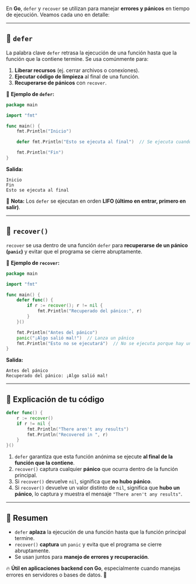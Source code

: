 En **Go**, `defer` y `recover` se utilizan para manejar **errores y pánicos** en tiempo de ejecución. Veamos cada uno en detalle:

---

## **🔹 `defer`**

La palabra clave `defer` retrasa la ejecución de una función hasta que la función que la contiene termine. Se usa comúnmente para:

1. **Liberar recursos** (ej. cerrar archivos o conexiones).
2. **Ejecutar código de limpieza** al final de una función.
3. **Recuperarse de pánicos** con `recover`.

📌 **Ejemplo de `defer`:**

```go
package main

import "fmt"

func main() {
    fmt.Println("Inicio")

    defer fmt.Println("Esto se ejecuta al final")  // Se ejecuta cuando main termina

    fmt.Println("Fin")
}
```

**Salida:**

```
Inicio
Fin
Esto se ejecuta al final
```

🔹 **Nota:** Los `defer` se ejecutan en orden **LIFO (último en entrar, primero en salir)**.

---

## **🔹 `recover()`**

`recover` se usa dentro de una función `defer` para **recuperarse de un pánico (`panic`)** y evitar que el programa se cierre abruptamente.

📌 **Ejemplo de `recover`:**

```go
package main

import "fmt"

func main() {
    defer func() {
        if r := recover(); r != nil {
            fmt.Println("Recuperado del pánico:", r)
        }
    }()

    fmt.Println("Antes del pánico")
    panic("¡Algo salió mal!")  // Lanza un pánico
    fmt.Println("Esto no se ejecutará")  // No se ejecuta porque hay un pánico
}
```

**Salida:**

```
Antes del pánico
Recuperado del pánico: ¡Algo salió mal!
```

---

## **🔹 Explicación de tu código**

```go
defer func() {
    r := recover()
    if r != nil {
        fmt.Println("There aren't any results")
        fmt.Println("Recovered in ", r)
    }
}()
```

1. `defer` garantiza que esta función anónima se ejecute **al final de la función que la contiene**.
2. `recover()` captura cualquier **pánico** que ocurra dentro de la función principal.
3. Si `recover()` devuelve `nil`, significa que **no hubo pánico**.
4. Si `recover()` devuelve un valor distinto de `nil`, significa que **hubo un pánico**, lo captura y muestra el mensaje `"There aren't any results"`.

---

## **🔹 Resumen**

- `defer` **aplaza** la ejecución de una función hasta que la función principal termine.
- `recover()` **captura** un `panic` y evita que el programa se cierre abruptamente.
- Se usan juntos para **manejo de errores y recuperación**.

🔥 **Útil en aplicaciones backend con Go**, especialmente cuando manejas errores en servidores o bases de datos. 🚀
